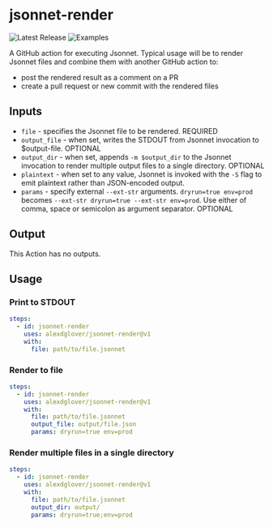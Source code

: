 # jsonnet-render

![Latest Release](https://img.shields.io/github/v/release/alexdglover/jsonnet-render?label=Latest%20Release)
![Examples](https://github.com/alexdglover/jsonnet-action/workflows/Examples/badge.svg?branch=master)

A GitHub action for executing Jsonnet. Typical usage will be to render Jsonnet files
and combine them with another GitHub action to:
* post the rendered result as a comment on a PR
* create a pull request or new commit with the rendered files

## Inputs

* `file` - specifies the Jsonnet file to be rendered. REQUIRED
* `output_file` - when set, writes the STDOUT from Jsonnet invocation to $output-file. OPTIONAL
* `output_dir` - when set, appends `-m $output_dir` to the Jsonnet invocation to render multiple output files to a single directory. OPTIONAL
* `plaintext` - when set to any value, Jsonnet is invoked with the `-S` flag to emit plaintext rather than JSON-encoded output.
* `params` - specify external `--ext-str` arguments. `dryrun=true env=prod` becomes `--ext-str dryrun=true --ext-str env=prod`. Use either of comma, space or semicolon as argument separator. OPTIONAL

## Output

This Action has no outputs.

## Usage

### Print to STDOUT

```yaml
steps:
  - id: jsonnet-render
    uses: alexdglover/jsonnet-render@v1
    with:
      file: path/to/file.jsonnet
```

### Render to file

```yaml
steps:
  - id: jsonnet-render
    uses: alexdglover/jsonnet-render@v1
    with:
      file: path/to/file.jsonnet
      output_file: output/file.json
      params: dryrun=true env=prod
```

### Render multiple files in a single directory

```yaml
steps:
  - id: jsonnet-render
    uses: alexdglover/jsonnet-render@v1
    with:
      file: path/to/file.jsonnet
      output_dir: output/
      params: dryrun=true;env=prod
```
